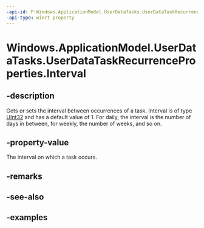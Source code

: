 ```yaml
---
-api-id: P:Windows.ApplicationModel.UserDataTasks.UserDataTaskRecurrenceProperties.Interval
-api-type: winrt property
---
```


<!-- Property syntax.
public int Interval { get;  set; }
-->

# Windows.ApplicationModel.UserDataTasks.UserDataTaskRecurrenceProperties.Interval

## -description
Gets or sets the interval between occurrences of a task. Interval is of type [UInt32](https://docs.microsoft.com/dotnet/api/system.uint32?redirectedfrom=MSDN) and has a default value of 1. For daily, the interval is the number of days in between, for weekly, the number of weeks, and so on.

## -property-value
The interval on which a task occurs.

## -remarks

## -see-also

## -examples
